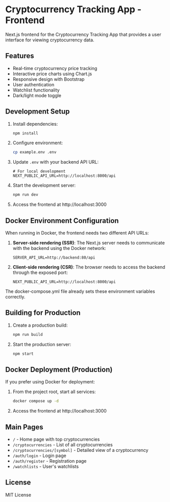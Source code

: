 # Cryptocurrency Tracking App - Frontend

Next.js frontend for the Cryptocurrency Tracking App that provides a user interface for viewing cryptocurrency data.

## Features

- Real-time cryptocurrency price tracking
- Interactive price charts using Chart.js
- Responsive design with Bootstrap
- User authentication
- Watchlist functionality
- Dark/light mode toggle

## Development Setup

1. Install dependencies:

   ```bash
   npm install
   ```

2. Configure environment:

   ```bash
   cp example.env .env
   ```

3. Update `.env` with your backend API URL:

   ```
   # For local development
   NEXT_PUBLIC_API_URL=http://localhost:8000/api
   ```

4. Start the development server:

   ```bash
   npm run dev
   ```

5. Access the frontend at http://localhost:3000

## Docker Environment Configuration

When running in Docker, the frontend needs two different API URLs:

1. **Server-side rendering (SSR)**: The Next.js server needs to communicate with the backend using the Docker network:

   ```
   SERVER_API_URL=http://backend:80/api
   ```

2. **Client-side rendering (CSR)**: The browser needs to access the backend through the exposed port:
   ```
   NEXT_PUBLIC_API_URL=http://localhost:8000/api
   ```

The docker-compose.yml file already sets these environment variables correctly.

## Building for Production

1. Create a production build:

   ```bash
   npm run build
   ```

2. Start the production server:
   ```bash
   npm start
   ```

## Docker Deployment (Production)

If you prefer using Docker for deployment:

1. From the project root, start all services:

   ```bash
   docker compose up -d
   ```

2. Access the frontend at http://localhost:3000

## Main Pages

- `/` - Home page with top cryptocurrencies
- `/cryptocurrencies` - List of all cryptocurrencies
- `/cryptocurrencies/[symbol]` - Detailed view of a cryptocurrency
- `/auth/login` - Login page
- `/auth/register` - Registration page
- `/watchlists` - User's watchlists

## License

MIT License

